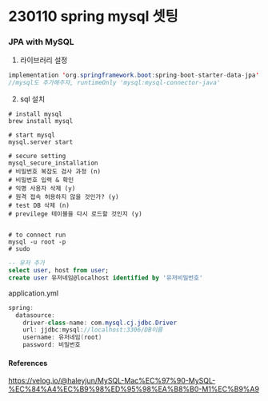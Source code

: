 # 230110 spring mysql 셋팅

### JPA with MySQL

1. 라이브러리 설정

```java
implementation 'org.springframework.boot:spring-boot-starter-data-jpa'
//mysql도 추가해주자,	runtimeOnly 'mysql:mysql-connector-java'

```

2. sql 설치

```shell
# install mysql
brew install mysql

# start mysql
mysql.server start

# secure setting
mysql_secure_installation
# 비밀번호 복잡도 검사 과정 (n)
# 비밀번호 입력 & 확인
# 익명 사용자 삭제 (y)
# 원격 접속 허용하지 않을 것인가? (y)
# test DB 삭제 (n)
# previlege 테이블을 다시 로드할 것인지 (y)


# to connect run
mysql -u root -p
# sudo
```

```sql
-- 유저 추가
select user, host from user;
create user 유저네임@localhost identified by '유저비밀번호'
```

application.yml

```java
spring:
  datasource:
    driver-class-name: com.mysql.cj.jdbc.Driver
    url: jjdbc:mysql://localhost:3306/DB이름
    username: 유저네임(root)
    password: 비밀번호
```

#### References

https://velog.io/@haleyjun/MySQL-Mac%EC%97%90-MySQL-%EC%84%A4%EC%B9%98%ED%95%98%EA%B8%B0-M1%EC%B9%A9
